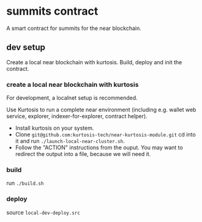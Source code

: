 # summits contract

A smart contract for summits for the near blockchain. 

## dev setup

Create a local near blockchain with kurtosis.
Build, deploy and init the contract.

### create a local near blockchain with kurtosis
For development, a localnet setup is recommended. 

Use Kurtosis to run a complete near environment (including e.g. wallet web service, explorer, indexer-for-explorer, contract helper). 
- Install kurtosis on your system. 
- Clone `git@github.com:kurtosis-tech/near-kurtosis-module.git` cd into it and run `./launch-local-near-cluster.sh`. 
- Follow the "ACTION" instructions from the ouput. You may want to redirect the output into a file, because we will need it. 

### build
run `./build.sh`

### deploy
source `local-dev-deploy.src`

